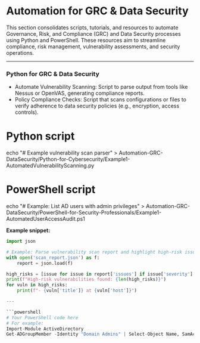 # Automation for GRC & Data Security

This section consolidates scripts, tutorials, and resources to automate Governance, Risk, and Compliance (GRC) and Data Security processes using Python and PowerShell. These resources aim to streamline compliance, risk management, vulnerability assessments, and security operations.

---

### Python for GRC & Data Security
- Automate Vulnerability Scanning: Script to parse output from tools like Nessus or OpenVAS, generating compliance reports.
- Policy Compliance Checks: Script that scans configurations or files to verify adherence to data security policies (e.g., encryption, access controls).

# Python script
echo "# Example vulnerability scan parser" > Automation-GRC-DataSecurity/Python-for-Cybersecurity/Example1-AutomatedVulnerabilityScanning.py

# PowerShell script
echo "# Example: List AD users with admin privileges" > Automation-GRC-DataSecurity/PowerShell-for-Security-Professionals/Example1-AutomatedUserAccessAudit.ps1

**Example snippet:**
```python
import json

# Example: Parse vulnerability scan report and highlight high-risk issues
with open('scan_report.json') as f:
    report = json.load(f)

high_risks = [issue for issue in report['issues'] if issue['severity'] == 'High']
print(f"High-risk vulnerabilities found: {len(high_risks)}")
for vuln in high_risks:
    print(f"- {vuln['title']} at {vuln['host']}")

---

```powershell
# Your PowerShell code here
# For example:
Import-Module ActiveDirectory
Get-ADGroupMember -Identity "Domain Admins" | Select-Object Name, SamAccountName

